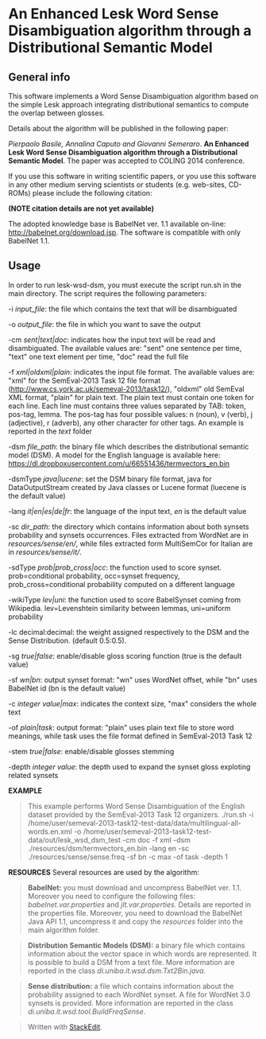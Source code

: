 An Enhanced Lesk Word Sense Disambiguation algorithm through a Distributional Semantic Model
==========================================================================

General info
------------

This software implements a Word Sense Disambiguation algorithm based on the simple Lesk approach integrating distributional semantics to compute the overlap between glosses.

Details about the algorithm will be published in the following paper:

*Pierpaolo Basile, Annalina Caputo and Giovanni Semeraro*. **An Enhanced Lesk Word Sense Disambiguation algorithm through a Distributional Semantic Model**. The paper was accepted to COLING 2014 conference.

If you use this software in writing scientific papers, or you use this
software in any other medium serving scientists or students (e.g. web-sites,
CD-ROMs) please include the following citation:

**(NOTE citation details are not yet available)**

The adopted knowledge base is BabelNet ver. 1.1 available on-line: http://babelnet.org/download.jsp. The software is compatible with only BabelNet 1.1.

Usage
-----
In order to run lesk-wsd-dsm, you must execute the script run.sh in the main directory. 
The script requires the following parameters:

-i *input_file*: the file which contains the text that will be disambiguated

-o *output_file*: the file in which you want to save the output

-cm *sent|text|doc*: indicates how the input text will be read and disambiguated. The available values are: "sent" one sentence per time, "text" one text element per time, "doc" read the full file

-f *xml|oldxml|plain*: indicates the input file format. The available values are: "xml" for the SemEval-2013 Task 12 file format (http://www.cs.york.ac.uk/semeval-2013/task12/), "oldxml" old SemEval XML format, "plain" for plain text. The plain text must contain one token for each line. Each line must contains three values separated by TAB: token, pos-tag, lemma. The pos-tag has four possible values: n (noun), v (verb), j (adjective), r (adverb), any other character for other tags. An example is reported in the *text* folder

-dsm *file_path*: the binary file which describes the distributional semantic model (DSM). A model for the English language is available here: https://dl.dropboxusercontent.com/u/66551436/termvectors_en.bin

-dsmType *java|lucene*: set the DSM binary file format, java for DataOutputStream created by Java classes or Lucene format (luecene is the default value)

-lang *it|en|es|de|fr*: the language of the input text, *en* is the default value

-sc *dir_path*: the directory which contains information about both synsets probability and synsets occurrences. Files extracted from WordNet are in *resources/sense/en/*, while files extracted form MultiSemCor for Italian are in *resources/sense/it/*.

-sdType *prob|prob_cross|occ*: the function used to score synset. prob=conditional probability, occ=synset frequency, prob_cross=conditional probability computed on a different language

-wikiType *lev|uni*: the function used to score BabelSynset coming from Wikipedia. lev=Levenshtein similarity between lemmas, uni=uniform probability

-lc decimal:decimal: the weight assigned respectively to the DSM and the Sense Distribution. (default 0.5:0.5).

-sg *true|false*: enable/disable gloss scoring function (true is the default value)

-sf *wn|bn*: output synset format: "wn" uses WordNet offset, while "bn" uses BabelNet id (bn is the default value)

-c *integer value|max*: indicates the context size, "max" considers the whole text

-of *plain|task*: output format: "plain" uses plain text file to store word meanings, while task uses the file format defined in SemEval-2013 Task 12

-stem *true|false*: enable/disable glosses stemming

-depth *integer value*: the depth used to expand the synset gloss exploting related synsets

**EXAMPLE**
>This example performs Word Sense Disambiguation of the English dataset provided by the SemEval-2013 Task 12 organizers.
>./run.sh -i /home/user/semeval-2013-task12-test-data/data/multilingual-all-words.en.xml -o /home/user/semeval-2013-task12-test-data/out/lesk_wsd_dsm_test -cm doc -f xml -dsm ./resources/dsm/termvectors_en.bin -lang en -sc ./resources/sense/sense.freq -sf bn -c max -of task -depth 1

**RESOURCES**
Several resources are used by the algorithm:

>**BabelNet:** you must download and uncompress BabelNet ver. 1.1. Moreover you need to configure the following files: *babelnet.var.properties* and *jlt.var.properties*. Details are reported in the properties file. Moreover, you need to download the BabelNet Java API 1.1, uncompress it and copy the *resources* folder into the main algorithm folder.

>**Distribution Semantic Models (DSM):** a binary file which contains information about the vector space in which words are represented. It is possible to build a DSM from a text file. More information are reported in the class *di.uniba.it.wsd.dsm.Txt2Bin.java*.

>**Sense distribution:** a file which contains information about the probability assigned to each WordNet synset. A file for WordNet 3.0 synsets is provided. More information are reported in the class *di.uniba.it.wsd.tool.BuildFreqSense*.


> Written with [StackEdit](https://stackedit.io/).